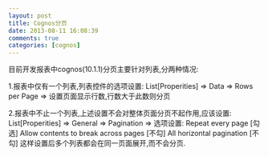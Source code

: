 ```yaml
---
layout: post
title: Cognos分页
date: 2013-08-11 16:08:39
comments: true
categories: [cognos]
---
```

  目前开发报表中cognos(10.1.1)分页主要针对列表,分两种情况:

  1.报表中仅有一个列表,列表控件的选项设置:
  List[Properities] => Data => Rows per Page => 设置页面显示行数,行数大于此数则分页

  2.报表中不止一个列表,上述设置不会对整体页面分页不起作用,应该设置:
  List[Properities] => General => Pagination => 选项设置:
    Repeat every page                          [勾选]
    Allow contents to break across pages       [不勾]
    All horizontal pagination                  [不勾]
  这样设置后多个列表都会在同一页面展开,而不会分页.
